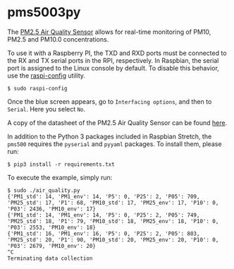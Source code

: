 # pms5003py

The [PM2.5 Air Quality Sensor](https://learn.adafruit.com/pm25-air-quality-sensor) allows for real-time monitoring of PM10, PM2.5 and PM10.0 concentrations. 

To use it with a Raspberry PI, the TXD and RXD ports must be connected to the RX and TX serial ports in the RPI, respectively. In Raspbian, the serial port is assigned to the Linux console by default. To disable this behavior, use the [raspi-config](https://www.raspberrypi.org/documentation/configuration/raspi-config.md) utility. 

```
$ sudo raspi-config
```
Once the blue screen appears, go to `Interfacing options`, and then to `Serial`. Here you select `No`.  

A copy of the datasheet of the PM2.5 Air Quality Sensor can be found [here](https://cdn-shop.adafruit.com/product-files/3686/plantower-pms5003-manual_v2-3.pdf).


In addition to the Python 3 packages included in Raspbian Stretch, the `pms500` requires the `pyserial` and `pyyaml` packages. To install them, please run:

```
$ pip3 install -r requirements.txt
```

To execute the example, simply run:

```
$ sudo ./air_quality.py
{'PM1_std': 14, 'PM1_env': 14, 'P5': 0, 'P25': 2, 'P05': 709, 'PM25_std': 17, 'P1': 68, 'PM10_std': 17, 'PM25_env': 17, 'P10': 0, 'P03': 2436, 'PM10_env': 17}
{'PM1_std': 14, 'PM1_env': 14, 'P5': 0, 'P25': 2, 'P05': 749, 'PM25_std': 18, 'P1': 79, 'PM10_std': 18, 'PM25_env': 18, 'P10': 0, 'P03': 2553, 'PM10_env': 18}
{'PM1_std': 16, 'PM1_env': 16, 'P5': 0, 'P25': 2, 'P05': 803, 'PM25_std': 20, 'P1': 90, 'PM10_std': 20, 'PM25_env': 20, 'P10': 0, 'P03': 2679, 'PM10_env': 20}
^C
Terminating data collection
```
